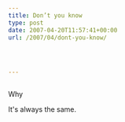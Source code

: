 ```yaml
---
title: Don’t you know
type: post
date: 2007-04-20T11:57:41+00:00
url: /2007/04/dont-you-know/




---
```

<div class="flickr">
  <a href="http://www.flickr.com/photos/schreibblogade/457549926/"><img src="//farm1.static.flickr.com/253/457549926_fe5c0b8bcd.jpg" class="flickr-photo" alt="" /></a></p>

  <p>
    Why
  </p>
</div>

It's always the same.
